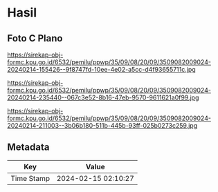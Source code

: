 # Hasil

## Foto C Plano

https://sirekap-obj-formc.kpu.go.id/6532/pemilu/ppwp/35/09/08/20/09/3509082009024-20240214-155426--9f8747fd-10ee-4e02-a5cc-d4f93655711c.jpg

https://sirekap-obj-formc.kpu.go.id/6532/pemilu/ppwp/35/09/08/20/09/3509082009024-20240214-235440--067c3e52-8b16-47eb-9570-9611621a0f99.jpg

https://sirekap-obj-formc.kpu.go.id/6532/pemilu/ppwp/35/09/08/20/09/3509082009024-20240214-211003--3b06b180-511b-445b-93ff-025b0273c259.jpg


## Metadata

| Key        | Value               |
| ---------- | ------------------- |
| Time Stamp | 2024-02-15 02:10:27 |



